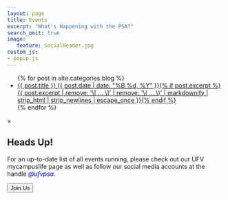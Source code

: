 ```yaml
---
layout: page
title: Events
excerpt: "What's Happening with the PSA?"
search_omit: true
image:
   feature: SocialHeader.jpg
custom_js:
- popup.js
---
```


<link rel="stylesheet" href="/assets/css/popup.css" />

<ul class="post-list">
{% for post in site.categories.blog %} 
  <li><article><a href="{{ site.url }}{{ post.url }}">{{ post.title }} <span class="entry-date"><time datetime="{{ post.date | date_to_xmlschema }}">{{ post.date | date: "%B %d, %Y" }}</time></span>{% if post.excerpt %} <span class="excerpt">{{ post.excerpt | remove: '\[ ... \]' | remove: '\( ... \)' | markdownify | strip_html | strip_newlines | escape_once }}</span>{% endif %}</a></article></li>
{% endfor %}
</ul>

<div id="myModal" class="modal">
  <div class="modal-content">
    <div class="modal-header">
      <span class="close">&times;</span>
      <h2>Heads Up!</h2>
    </div>
    <div class="modal-body">
      <p>For an up-to-date list of all events running, please check out 
	  our UFV mycampuslife page as well as follow our social media accounts 
	  at the handle <em style="color: blue;">@ufvpsa.</em></p>
    </div>
    <div class="modal-footer">
      <button class="myBtn" onclick="window.location.href='https://ufv.campuslabs.ca/engage/organization/ufvpsa'">Join Us</button>
    </div>
  </div>
</div>